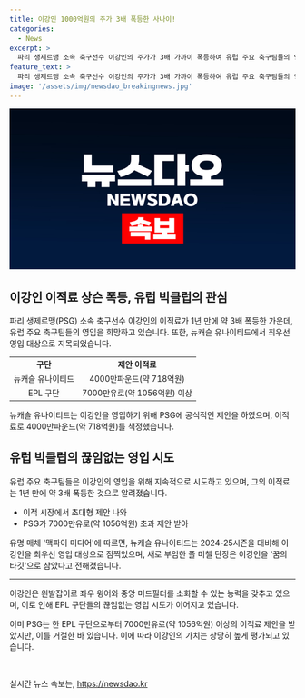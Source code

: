```yaml
---
title: 이강인 1000억원의 주가 3배 폭등한 사나이!
categories:
  - News
excerpt: >
  파리 생제르맹 소속 축구선수 이강인의 주가가 3배 가까이 폭등하여 유럽 주요 축구팀들의 영입 희망을 이끌고 있다. 이적료 1000억원을 넘는 초대형 제안이 나오기도 했고, 뉴캐슬 유나이티드가 4000만파운드로 영입을 제안했다. 뉴캐슬은 이강인을 최우선 영입 대상으로 점치며, 그의 능력을 매력적으로 느끼고 있으며, 이적료는 1년 만에 3배 폭등한 것으로 보인다. PSG는 이강인과 5년 계약을 체결하며 이미 2200만유로를 이적료로 받았다. 이강인은 프랑스 리그앙과 UCL에서 활약하여 한국인 선수중 최고 이적료 기록을 갱신했다.
feature_text: >
  파리 생제르맹 소속 축구선수 이강인의 주가가 3배 가까이 폭등하여 유럽 주요 축구팀들의 영입 희망을 이끌고 있다. 이적료 1000억원을 넘는 초대형 제안이 나오기도 했고, 뉴캐슬 유나이티드가 4000만파운드로 영입을 제안했다. 뉴캐슬은 이강인을 최우선 영입 대상으로 점치며, 그의 능력을 매력적으로 느끼고 있으며, 이적료는 1년 만에 3배 폭등한 것으로 보인다. PSG는 이강인과 5년 계약을 체결하며 이미 2200만유로를 이적료로 받았다. 이강인은 프랑스 리그앙과 UCL에서 활약하여 한국인 선수중 최고 이적료 기록을 갱신했다.
image: '/assets/img/newsdao_breakingnews.jpg'
---
```


<p><img src="/assets/img/newsdao_breakingnews.jpg" alt="implanttips 속보" /></p>

<h2 data-ke-size="size26">이강인 이적료 상슨 폭등, 유럽 빅클럽의 관심</h2>

<p data-ke-size="size16">파리 생제르맹(PSG) 소속 축구선수 이강인의 이적료가 1년 만에 약 3배 폭등한 가운데, 유럽 주요 축구팀들의 영입을 희망하고 있습니다. 또한, 뉴캐슬 유나이티드에서 최우선 영입 대상으로 지목되었습니다.</p>

<table>
    <tr>
        <td style="text-align: center; height: 17px;"><b>구단</b></td>
        <td style="text-align: center; height: 17px;"><b>제안 이적료</b></td>
    </tr>
    <tr>
        <td style="text-align: center; height: 17px;">뉴캐슬 유나이티드</td>
        <td style="text-align: center; height: 17px;">4000만파운드(약 718억원)</td>
    </tr>
    <tr>
        <td style="text-align: center; height: 17px;">EPL 구단</td>
        <td style="text-align: center; height: 17px;">7000만유로(약 1056억원) 이상</td>
    </tr>
</table>

<p data-ke-size="size16">뉴캐슬 유나이티드는 이강인을 영입하기 위해 PSG에 공식적인 제안을 하였으며, 이적료로 4000만파운드(약 718억원)를 책정했습니다.</p>

<h2 data-ke-size="size26">유럽 빅클럽의 끊임없는 영입 시도</h2>

<p data-ke-size="size16">유럽 주요 축구팀들은 이강인의 영입을 위해 지속적으로 시도하고 있으며, 그의 이적료는 1년 만에 약 3배 폭등한 것으로 알려졌습니다.</p>

<ul>
    <li>이적 시장에서 초대형 제안 나와</li>
    <li>PSG가 7000만유로(약 1056억원) 초과 제안 받아</li>
</ul>

<p data-ke-size="size16">유명 매체 '맥파이 미디어'에 따르면, 뉴캐슬 유나이티드는 2024-25시즌을 대비해 이강인을 최우선 영입 대상으로 점찍었으며, 새로 부임한 폴 미첼 단장은 이강인을 '꿈의 타깃'으로 삼았다고 전해졌습니다.</p>

<hr>

<p data-ke-size="size16">이강인은 왼발잡이로 좌우 윙어와 중앙 미드필더를 소화할 수 있는 능력을 갖추고 있으며, 이로 인해 EPL 구단들의 끊임없는 영입 시도가 이어지고 있습니다.</p>

<p data-ke-size="size16">이미 PSG는 한 EPL 구단으로부터 7000만유로(약 1056억원) 이상의 이적료 제안을 받았지만, 이를 거절한 바 있습니다. 이에 따라 이강인의 가치는 상당히 높게 평가되고 있습니다.</p>

<p data-ke-size="size16">&nbsp;</p>
실시간 뉴스 속보는, <a href="https://newsdao.kr" rel="dofollow">https://newsdao.kr</a>


